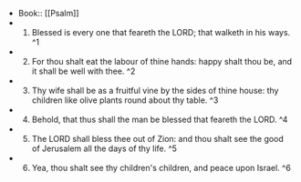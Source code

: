 - Book:: [[Psalm]]
- 1. Blessed is every one that feareth the LORD; that walketh in his ways. ^1
- 2. For thou shalt eat the labour of thine hands: happy shalt thou be, and it shall be well with thee. ^2
- 3. Thy wife shall be as a fruitful vine by the sides of thine house: thy children like olive plants round about thy table. ^3
- 4. Behold, that thus shall the man be blessed that feareth the LORD. ^4
- 5. The LORD shall bless thee out of Zion: and thou shalt see the good of Jerusalem all the days of thy life. ^5
- 6. Yea, thou shalt see thy children's children, and peace upon Israel. ^6
